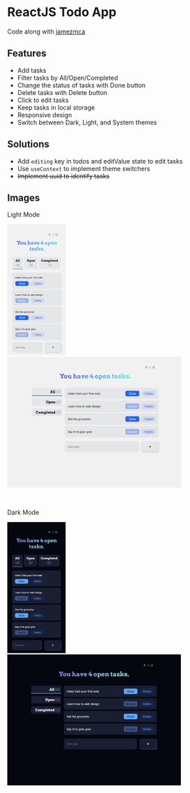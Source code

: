 # ReactJS Todo App

Code along with [jamezmca](https://github.com/jamezmca)

## Features

- Add tasks
- Filter tasks by All/Open/Completed
- Change the status of tasks with Done button
- Delete tasks with Delete button
- Click to edit tasks
- Keep tasks in local storage
- Responsive design
- Switch between Dark, Light, and System themes

## Solutions

- Add `editing` key in todos and editValue state to edit tasks
- Use `useContext` to implement theme switchers
- ~~Implement uuid to identify tasks~~

## Images

Light Mode

<p>
  <img src="./public/images/todo-app-light-sm.png" height="300" style="margin-right: 10px;"/>
  <img src="./public/images/todo-app-light-lg.png" height="300" style="margin-right: 10px;"/>  
</p>
<br />

Dark Mode

<p>
  <img src="./public/images/todo-app-dark-sm-2.png" height="300" style="margin-right: 10px;"/>
  <img src="./public/images/todo-app-dark-lg-2.png" height="300" style="margin-right: 10px;"/>
</p>
